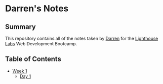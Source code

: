 # Darren's Notes

## Summary

This repository contains all of the notes taken by [Darren](https://github.com/Darrenni97) for the [Lighthouse Labs](https://www.lighthouselabs.ca/) Web Development Bootcamp.

## Table of Contents
* [Week 1](/Week_1)
  * [Day 1](/Week_1/Day_1)